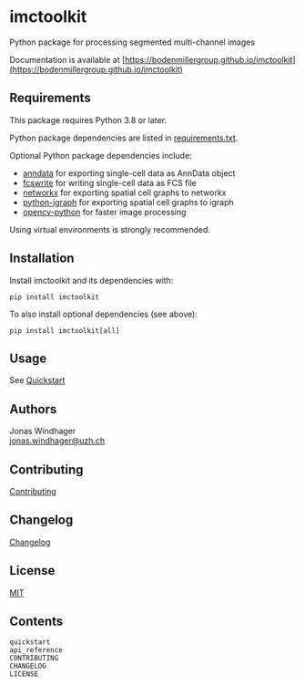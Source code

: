 # imctoolkit

Python package for processing segmented multi-channel images

Documentation is available at [https://bodenmillergroup.github.io/imctoolkit](https://bodenmillergroup.github.io/imctoolkit)

## Requirements

This package requires Python 3.8 or later.

Python package dependencies are listed in [requirements.txt](https://github.com/BodenmillerGroup/imctoolkit/blob/main/requirements.txt).

Optional Python package dependencies include:

* [anndata](https://pypi.org/project/anndata) for exporting single-cell data as AnnData object
* [fcswrite](https://pypi.org/project/fcswrite) for writing single-cell data as FCS file
* [networkx](https://pypi.org/project/networkx) for exporting spatial cell graphs to networkx
* [python-igraph](https://pypi.org/project/python-igraph) for exporting spatial cell graphs to igraph
* [opencv-python](https://pypi.org/project/opencv-python) for faster image processing

Using virtual environments is strongly recommended.

## Installation

Install imctoolkit and its dependencies with:

    pip install imctoolkit

To also install optional dependencies (see above):

    pip install imctoolkit[all]

## Usage

See [Quickstart](https://bodenmillergroup.github.io/imctoolkit/quickstart.html)

## Authors

Jonas Windhager  
[jonas.windhager@uzh.ch](mailto:jonas.windhager@uzh.ch)

## Contributing

[Contributing](CONTRIBUTING.md)

## Changelog

[Changelog](CHANGELOG.md)

## License

[MIT](LICENSE.md)

## Contents

```{toctree}
quickstart
api_reference
CONTRIBUTING
CHANGELOG
LICENSE
```
